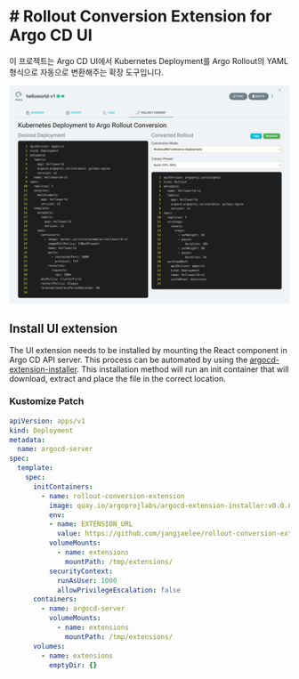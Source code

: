 # # Rollout Conversion Extension for Argo CD UI

이 프로젝트는 Argo CD UI에서 Kubernetes Deployment를 Argo Rollout의 YAML 형식으로 자동으로 변환해주는 확장 도구입니다.

![image](https://raw.githubusercontent.com/jangjaelee/rollout-conversion-extension/refs/heads/main/ui/images/Rollout-Conversion-Extension.png)


## Install UI extension

The UI extension needs to be installed by mounting the React component in Argo CD API server. This process can be automated by using the [argocd-extension-installer](https://github.com/argoproj-labs/argocd-extension-installer). This installation method will run an init container that will download, extract and place the file in the correct location.

### Kustomize Patch

```yaml
apiVersion: apps/v1
kind: Deployment
metadata:
  name: argocd-server
spec:
  template:
    spec:
      initContainers:
        - name: rollout-conversion-extension
          image: quay.io/argoprojlabs/argocd-extension-installer:v0.0.8
          env:
          - name: EXTENSION_URL
            value: https://github.com/jangjaelee/rollout-conversion-extension/raw/refs/heads/main/ui/dist/extension.tar
          volumeMounts:
            - name: extensions
              mountPath: /tmp/extensions/
          securityContext:
            runAsUser: 1000
            allowPrivilegeEscalation: false
      containers:
        - name: argocd-server
          volumeMounts:
            - name: extensions
              mountPath: /tmp/extensions/
      volumes:
        - name: extensions
          emptyDir: {}
```
